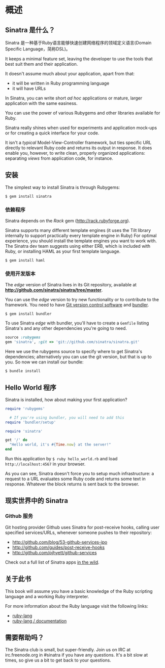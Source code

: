 概述
=============

Sinatra 是什么？
----------------
Sinatra 是一种基于Ruby语言能够快速创建网络程序的领域定义语言(Domain Specific Language，简称DSL)。

It keeps a minimal feature set, leaving the developer to use the
tools that best suit them and their application.

It doesn't assume much about your application, apart from that:

* it will be written in Ruby programming language
* it will have URLs

In Sinatra, you can write short _ad hoc_ applications or mature, larger
application with the same easiness.

You can use the power of various Rubygems and other libraries available for
Ruby.

Sinatra really shines when used for experiments and application mock-ups or for
creating a quick interface for your code.

It isn't a _typical_ Model-View-Controller framework, but ties specific URL
directly to relevant Ruby code and returns its output in response. It does
enable you, however, to write clean, properly organized applications:
separating _views_ from application code, for instance.

安装
------------
The simplest way to install Sinatra is through Rubygems:

```
$ gem install sinatra
```

### 依赖程序

Sinatra depends on the _Rack_ gem (<http://rack.rubyforge.org>).

Sinatra supports many different template engines (it uses the Tilt library
internally to support practically every template engine in Ruby)
For optimal experience, you should install the template engines you want to
work with.  The Sinatra dev team suggests using either ERB, which is included
with Ruby, or installing HAML as your first template language.

```
$ gem install haml
```

### 使用开发版本

The _edge_ version of Sinatra lives in its Git repository, available at
**<http://github.com/sinatra/sinatra/tree/master>**.

You can use the _edge_ version to try new functionality or to contribute to the
framework. You need to have [Git version control
software](http://www.git-scm.com) and [bundler](http://gembundler.com/).

```
$ gem install bundler
```

To use Sinatra _edge_ with bundler, you'll have to create a `Gemfile` listing
Sinatra's and any other dependencies you're going to need.

```ruby
source :rubygems
gem 'sinatra', :git => 'git://github.com/sinatra/sinatra.git'
```

Here we use the rubygems source to specify where to get Sinatra's
dependencies; alternatively you can use the git version, but that is up to you.
So now we can install our bundle:

```
$ bundle install
```

Hello World 程序
-----------------------

Sinatra is installed, how about making your first application?

```ruby
require 'rubygems'

  # If you're using bundler, you will need to add this
require 'bundler/setup'

require 'sinatra'

get '/' do
  "Hello world, it's #{Time.now} at the server!"
end
```

Run this application by `$ ruby hello_world.rb` and load
`http://localhost:4567` in your browser.

As you can see, Sinatra doesn't force you to setup much infrastructure: a
request to a URL evaluates some Ruby code and returns some text in response.
Whatever the block returns is sent back to the browser.


现实世界中的 Sinatra
----------------------------------

### Github 服务

Git hosting provider Github uses Sinatra for post-receive hooks, calling user
specified services/URLs, whenever someone pushes to their repository:

* <http://github.com/blog/53-github-services-ipo>
* <http://github.com/guides/post-receive-hooks>
* <http://github.com/pjhyett/github-services>

Check out a full list of Sinatra apps [in the wild][in-the-wild].

[in-the-wild]: http://www.sinatrarb.com/wild.html

关于此书
---------------
This book will assume you have a basic knowledge of the Ruby scripting language
and a working Ruby interpreter.

For more information about the Ruby language visit the following links:

* [ruby-lang](http://www.ruby-lang.org)
* [ruby-lang / documentation](http://www.ruby-lang.org/en/documentation/)

需要帮助吗？
----------

The Sinatra club is small, but super-friendly.  Join us on IRC at
irc.freenode.org in #sinatra if you have any questions.  It's a bit
slow at times, so give us a bit to get back to your questions.
